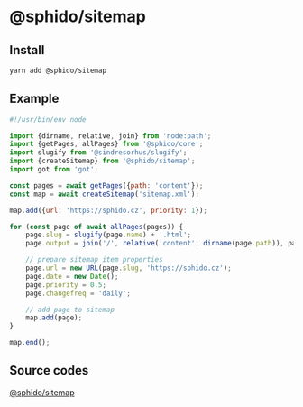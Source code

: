 # @sphido/sitemap

## Install

```bash
yarn add @sphido/sitemap
```

## Example

```javascript
#!/usr/bin/env node

import {dirname, relative, join} from 'node:path';
import {getPages, allPages} from '@sphido/core';
import slugify from '@sindresorhus/slugify';
import {createSitemap} from '@sphido/sitemap';
import got from 'got';

const pages = await getPages({path: 'content'});
const map = await createSitemap('sitemap.xml');

map.add({url: 'https://sphido.cz', priority: 1});

for (const page of await allPages(pages)) {
	page.slug = slugify(page.name) + '.html';
	page.output = join('/', relative('content', dirname(page.path)), page.slug);

	// prepare sitemap item properties
	page.url = new URL(page.slug, 'https://sphido.cz');
	page.date = new Date();
	page.priority = 0.5;
	page.changefreq = 'daily';

	// add page to sitemap
	map.add(page);
}

map.end();
```

## Source codes

[@sphido/sitemap](https://github.com/sphido/sphido/tree/main/packages/sphido-sitemap)